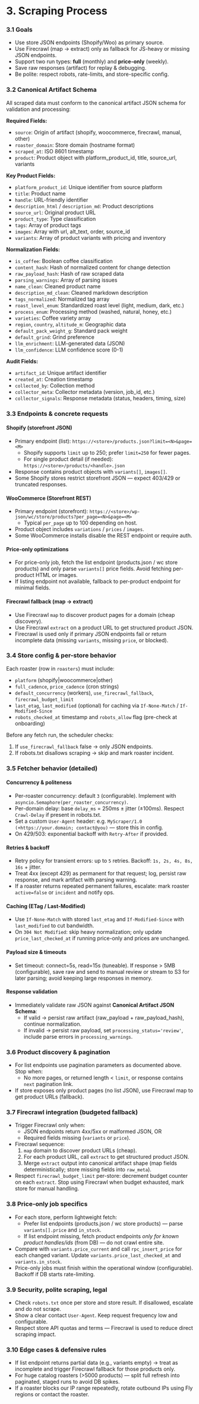# 3. Scraping Process

### 3.1 Goals

* Use store JSON endpoints (Shopify/Woo) as primary source.
* Use Firecrawl (map → extract) only as fallback for JS-heavy or missing JSON endpoints.
* Support two run types: **full** (monthly) and **price-only** (weekly).
* Save raw responses (artifact) for replay & debugging.
* Be polite: respect robots, rate-limits, and store-specific config.

### 3.2 Canonical Artifact Schema

All scraped data must conform to the canonical artifact JSON schema for validation and processing:

**Required Fields:**
- `source`: Origin of artifact (shopify, woocommerce, firecrawl, manual, other)
- `roaster_domain`: Store domain (hostname format)
- `scraped_at`: ISO 8601 timestamp
- `product`: Product object with platform_product_id, title, source_url, variants

**Key Product Fields:**
- `platform_product_id`: Unique identifier from source platform
- `title`: Product name
- `handle`: URL-friendly identifier
- `description_html` / `description_md`: Product descriptions
- `source_url`: Original product URL
- `product_type`: Type classification
- `tags`: Array of product tags
- `images`: Array with url, alt_text, order, source_id
- `variants`: Array of product variants with pricing and inventory

**Normalization Fields:**
- `is_coffee`: Boolean coffee classification
- `content_hash`: Hash of normalized content for change detection
- `raw_payload_hash`: Hash of raw scraped data
- `parsing_warnings`: Array of parsing issues
- `name_clean`: Cleaned product name
- `description_md_clean`: Cleaned markdown description
- `tags_normalized`: Normalized tag array
- `roast_level_enum`: Standardized roast level (light, medium, dark, etc.)
- `process_enum`: Processing method (washed, natural, honey, etc.)
- `varieties`: Coffee variety array
- `region`, `country`, `altitude_m`: Geographic data
- `default_pack_weight_g`: Standard pack weight
- `default_grind`: Grind preference
- `llm_enrichment`: LLM-generated data (JSON)
- `llm_confidence`: LLM confidence score (0-1)

**Audit Fields:**
- `artifact_id`: Unique artifact identifier
- `created_at`: Creation timestamp
- `collected_by`: Collection method
- `collector_meta`: Collector metadata (version, job_id, etc.)
- `collector_signals`: Response metadata (status, headers, timing, size)

### 3.3 Endpoints & concrete requests

#### Shopify (storefront JSON)
* Primary endpoint (list): `https://<store>/products.json?limit=<N>&page=<M>`
  * Shopify supports `limit` up to 250; prefer `limit=250` for fewer pages.
  * For single product detail (if needed): `https://<store>/products/<handle>.json`
* Response contains product objects with `variants[]`, `images[]`.
* Some Shopify stores restrict storefront JSON — expect 403/429 or truncated responses.

#### WooCommerce (Storefront REST)
* Primary endpoint (storefront): `https://<store>/wp-json/wc/store/products?per_page=<N>&page=<M>`
  * Typical `per_page` up to 100 depending on host.
* Product object includes `variations` / `prices` / `images`.
* Some WooCommerce installs disable the REST endpoint or require auth.

#### Price-only optimizations
* For price-only job, fetch the list endpoint (products.json / wc store products) and only parse `variants[]` price fields. Avoid fetching per-product HTML or images.
* If listing endpoint not available, fallback to per-product endpoint for minimal fields.

#### Firecrawl fallback (map → extract)
* Use Firecrawl `map` to discover product pages for a domain (cheap discovery).
* Use Firecrawl `extract` on a product URL to get structured product JSON.
* Firecrawl is used only if primary JSON endpoints fail or return incomplete data (missing `variants`, missing `price`, or blocked).

### 3.4 Store config & per-store behavior

Each roaster (row in `roasters`) must include:
* `platform` (shopify|woocommerce|other)
* `full_cadence`, `price_cadence` (cron strings)
* `default_concurrency` (workers), `use_firecrawl_fallback`, `firecrawl_budget_limit`
* `last_etag`, `last_modified` (optional) for caching via `If-None-Match` / `If-Modified-Since`
* `robots_checked_at` timestamp and `robots_allow` flag (pre-check at onboarding)

Before any fetch run, the scheduler checks:
1. If `use_firecrawl_fallback` false → only JSON endpoints.
2. If robots.txt disallows scraping → skip and mark roaster incident.

### 3.5 Fetcher behavior (detailed)

#### Concurrency & politeness
* Per-roaster concurrency: default `3` (configurable). Implement with `asyncio.Semaphore(per_roaster_concurrency)`.
* Per-domain delay: base `delay_ms` = 250ms ± jitter (±100ms). Respect `Crawl-Delay` if present in robots.txt.
* Set a custom `User-Agent` header: e.g. `MyScraper/1.0 (+https://your.domain; contact@you)` — store this in config.
* On 429/503: exponential backoff with `Retry-After` if provided.

#### Retries & backoff
* Retry policy for transient errors: up to `5` retries. Backoff: `1s, 2s, 4s, 8s, 16s` + jitter.
* Treat 4xx (except 429) as permanent for that request; log, persist raw response, and mark artifact with parsing warning.
* If a roaster returns repeated permanent failures, escalate: mark roaster `active=false` or `incident` and notify ops.

#### Caching (ETag / Last-Modified)
* Use `If-None-Match` with stored `last_etag` and `If-Modified-Since` with `last_modified` to cut bandwidth.
* On `304 Not Modified`: skip heavy normalization; only update `price_last_checked_at` if running price-only and prices are unchanged.

#### Payload size & timeouts
* Set timeout: connect=5s, read=15s (tuneable). If response > 5MB (configurable), save raw and send to manual review or stream to S3 for later parsing; avoid keeping large responses in memory.

#### Response validation
* Immediately validate raw JSON against **Canonical Artifact JSON Schema**:
  * If valid -> persist raw artifact (raw\_payload + raw\_payload\_hash), continue normalization.
  * If invalid -> persist raw payload, set `processing_status='review'`, include parse errors in `processing_warnings`.

### 3.6 Product discovery & pagination

* For list endpoints use pagination parameters as documented above. Stop when:
  * No more pages, or returned length < `limit`, or response contains `next` pagination link.
* If store exposes only product pages (no list JSON), use Firecrawl map to get product URLs (fallback).

### 3.7 Firecrawl integration (budgeted fallback)

* Trigger Firecrawl only when:
  * JSON endpoints return 4xx/5xx or malformed JSON, OR
  * Required fields missing (`variants` or `price`).
* Firecrawl sequence:
  1. `map` domain to discover product URLs (cheap).
  2. For each product URL, call `extract` to get structured product JSON.
  3. Merge `extract` output into canonical artifact shape (map fields deterministically; store missing fields into `raw_meta`).
* Respect `firecrawl_budget_limit` per-store: decrement budget counter on each `extract`. Stop using Firecrawl when budget exhausted, mark store for manual handling.

### 3.8 Price-only job specifics

* For each store, perform lightweight fetch:
  * Prefer list endpoints (products.json / wc store products) — parse `variants[].price` and `in_stock`.
  * If list endpoint missing, fetch product endpoints *only for known product handles/ids* (from DB) — do not crawl entire site.
* Compare with `variants.price_current` and call `rpc_insert_price` for each changed variant. Update `variants.price_last_checked_at` and `variants.in_stock`.
* Price-only jobs must finish within the operational window (configurable). Backoff if DB starts rate-limiting.

### 3.9 Security, polite scraping, legal

* Check `robots.txt` once per store and store result. If disallowed, escalate and do not scrape.
* Show a clear contact `User-Agent`. Keep request frequency low and configurable.
* Respect store API quotas and terms — Firecrawl is used to reduce direct scraping impact.

### 3.10 Edge cases & defensive rules

* If list endpoint returns partial data (e.g., variants empty) -> treat as incomplete and trigger Firecrawl fallback for those products only.
* For huge catalog roasters (>5000 products) — split full refresh into paginated, staged runs to avoid DB spikes.
* If a roaster blocks our IP range repeatedly, rotate outbound IPs using Fly regions or contact the roaster.
